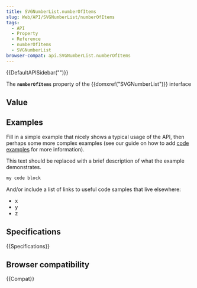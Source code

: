 ```yaml
---
title: SVGNumberList.numberOfItems
slug: Web/API/SVGNumberList/numberOfItems
tags:
  - API
  - Property
  - Reference
  - numberOfItems
  - SVGNumberList
browser-compat: api.SVGNumberList.numberOfItems
---
```

{{DefaultAPISidebar("")}}

The **`numberOfItems`** property of the {{domxref("SVGNumberList")}} interface 

## Value



## Examples

Fill in a simple example that nicely shows a typical usage of the API, then perhaps some more complex examples (see our guide on how to add [code examples](/en-US/docs/MDN/Contribute/Structures/Code_examples) for more information).

This text should be replaced with a brief description of what the example demonstrates.

```js
my code block
```

And/or include a list of links to useful code samples that live elsewhere:

*   x
*   y
*   z

## Specifications

{{Specifications}}

## Browser compatibility

{{Compat}}


